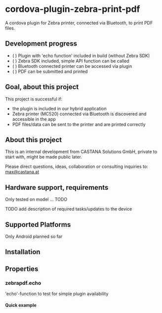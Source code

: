 # cordova-plugin-zebra-print-pdf
A cordova plugin for Zebra printer, connected via Bluetooth, to print PDF files.

## Development progress

  - ( ) Plugin with 'echo function' included in build (without Zebra SDK)
  - ( ) Zebra SDK included, simple API function can be called
  - ( ) Bluetooth connected printer can be accessed via plugin
  - ( ) PDF can be submitted and printed

## Goal, about this project
This project is successful if:
  - the plugin is included in our hybrid application
  - Zebra printer (MC520) connected via Bluetooth is discovered and accessible in the app
  - PDF files/data can be sent to the printer and are printed correctly

## About this project
This is an internal development from CASTANA Solutions GmbH, private to start with, might be made public later.

Please direct questions, ideas, collaboration or consulting inquiries to: max@castana.at

## Hardware support, requirements
Only tested on model ... TODO

TODO add description of required tasks/updates to the device

## Supported Platforms
Only Android planned so far

## Installation

## Properties

### zebrapdf.echo
'echo'-function to test for simple plugin availability

#### Quick example

